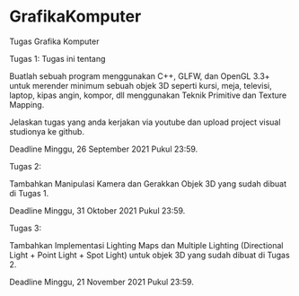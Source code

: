 # GrafikaKomputer
Tugas Grafika Komputer

Tugas 1:
Tugas ini tentang

Buatlah sebuah program menggunakan C++, GLFW, dan OpenGL 3.3+ untuk merender minimum sebuah objek 3D seperti kursi, meja, televisi, laptop, kipas angin, kompor, dll menggunakan Teknik Primitive dan Texture Mapping. 

Jelaskan tugas yang anda kerjakan via youtube dan upload project visual studionya ke github. 

Deadline Minggu, 26 September 2021 Pukul 23:59.


Tugas 2:

Tambahkan Manipulasi Kamera dan Gerakkan Objek 3D yang sudah dibuat di Tugas 1. 

Deadline Minggu, 31 Oktober 2021 Pukul 23:59.

Tugas 3:

Tambahkan Implementasi Lighting Maps dan Multiple Lighting (Directional Light + Point Light + Spot Light) untuk objek 3D yang sudah dibuat di Tugas 2. 

Deadline Minggu, 21 November 2021 Pukul 23:59.
